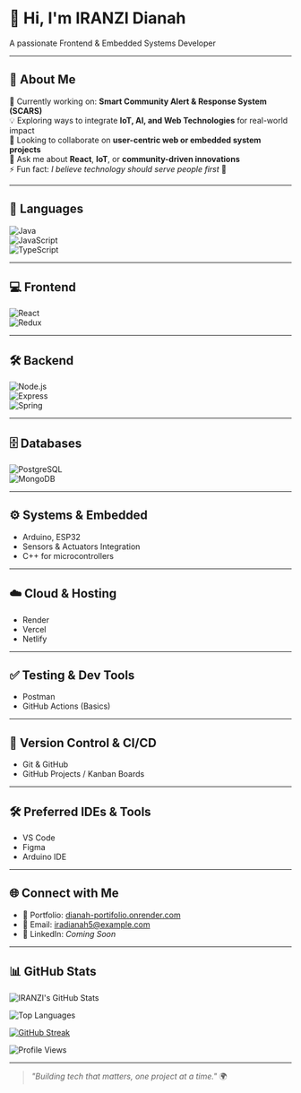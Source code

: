  # 👋 Hi, I'm IRANZI Dianah  
A passionate Frontend & Embedded Systems Developer

---

## 🌟 About Me

🌱 Currently working on: **Smart Community Alert & Response System (SCARS)**  
💡 Exploring ways to integrate **IoT, AI, and Web Technologies** for real-world impact  
👯 Looking to collaborate on **user-centric web or embedded system projects**  
💬 Ask me about **React**, **IoT**, or **community-driven innovations**  
⚡ Fun fact: _I believe technology should serve people first_ 💚  

---
## 🧠 Languages  
![Java](https://img.shields.io/badge/Java-007396?style=for-the-badge&logo=java&logoColor=white)  
![JavaScript](https://img.shields.io/badge/JavaScript-F7DF1E?style=for-the-badge&logo=javascript&logoColor=black)  
![TypeScript](https://img.shields.io/badge/TypeScript-3178C6?style=for-the-badge&logo=typescript&logoColor=white)

---

## 💻 Frontend  
![React](https://img.shields.io/badge/React-61DAFB?style=for-the-badge&logo=react&logoColor=black)  
![Redux](https://img.shields.io/badge/Redux-764ABC?style=for-the-badge&logo=redux&logoColor=white)

---

## 🛠️ Backend  
![Node.js](https://img.shields.io/badge/Node.js-339933?style=for-the-badge&logo=node.js&logoColor=white)  
![Express](https://img.shields.io/badge/Express.js-000000?style=for-the-badge&logo=express&logoColor=white)  
![Spring](https://img.shields.io/badge/Spring-6DB33F?style=for-the-badge&logo=spring&logoColor=white)

---

## 🗄️ Databases  
![PostgreSQL](https://img.shields.io/badge/PostgreSQL-4169E1?style=for-the-badge&logo=postgresql&logoColor=white)  
![MongoDB](https://img.shields.io/badge/MongoDB-47A248?style=for-the-badge&logo=mongodb&logoColor=white)

---

## ⚙️ Systems & Embedded
- Arduino, ESP32
- Sensors & Actuators Integration
- C++ for microcontrollers

---

## ☁️ Cloud & Hosting
- Render
- Vercel
- Netlify

---

## ✅ Testing & Dev Tools
- Postman
- GitHub Actions (Basics)

---

## 🔧 Version Control & CI/CD
- Git & GitHub
- GitHub Projects / Kanban Boards

---

## 🛠️ Preferred IDEs & Tools
- VS Code
- Figma
- Arduino IDE

---

## 🌐 Connect with Me
- 🔗 Portfolio: [dianah-portifolio.onrender.com](https://dianah-portifolio.onrender.com)  
- 💌 Email: [iradianah5@example.com](mailto:iradianah5@example.com)  
- 💼 LinkedIn: _Coming Soon_

---

## 📊 GitHub Stats

![IRANZI's GitHub Stats](https://github-readme-stats.vercel.app/api?username=IRANZI&show_icons=true&theme=tokyonight)

![Top Languages](https://github-readme-stats.vercel.app/api/top-langs/?username=IRANZI&layout=compact&theme=tokyonight)

[![GitHub Streak](https://streak-stats.demolab.com/?user=IRANZI&theme=tokyonight)](https://git.io/streak-stats)

![Profile Views](https://komarev.com/ghpvc/?username=IRANZI&label=Profile%20Views&color=0e75b6&style=flat)

---

> _"Building tech that matters, one project at a time."_ 🌍
